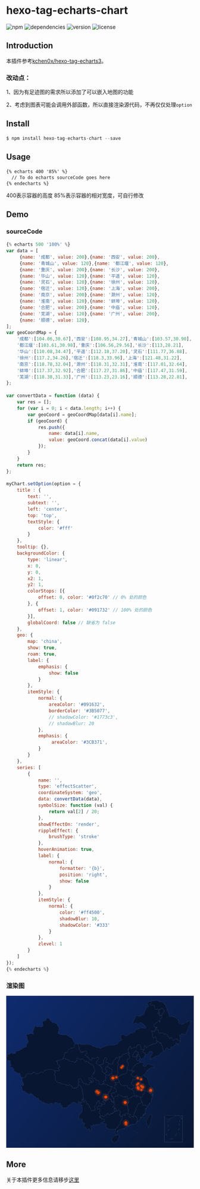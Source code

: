 # hexo-tag-echarts-chart

![npm](https://img.shields.io/badge/npm-v1.1.2-brightgreen.svg)
![dependencies](https://img.shields.io/badge/dependencies-up%20to%20date-brightgreen.svg)
![version](https://img.shields.io/badge/hexo--tag--echarts--chart-v1.0.1-brightgreen.svg)
![license](https://img.shields.io/badge/license-MIT-brightgreen.svg)

## Introduction
本插件参考[kchen0x/hexo-tag-echarts3](https://github.com/kchen0x/hexo-tag-echarts3)。
### 改动点：

1、因为有足迹图的需求所以添加了可以嵌入地图的功能

2、考虑到图表可能会调用外部函数，所以直接渲染源代码，不再仅仅处理`option`

## Install
```javascript
$ npm install hexo-tag-echarts-chart --save
```

## Usage

```ejs
{% echarts 400 '85%' %}
  // To do echarts sourceCode goes here
{% endecharts %}
```
400表示容器的高度 85%表示容器的相对宽度，可自行修改

## Demo
### sourceCode
```javascript
{% echarts 500 '100%' %}
var data = [
     {name: '成都', value: 200},{name: '西安', value: 200},
     {name: '青城山', value: 120},{name: '都江堰', value: 120},
     {name: '重庆', value: 200},{name: '长沙', value: 200},
     {name: '华山', value: 120},{name: '平遥', value: 120},
     {name: '灵石', value: 120},{name: '徐州', value: 120},
     {name: '宿迁', value: 120},{name: '上海', value: 200},
     {name: '南京', value: 200},{name: '滁州', value: 120},
     {name: '淮南', value: 120},{name: '蚌埠', value: 120},
     {name: '合肥', value: 200},{name: '中庙', value: 120},
     {name: '芜湖', value: 120},{name: '广州', value: 200},
     {name: '顺德', value: 120},
];
var geoCoordMap = {
    '成都':[104.06,30.67],'西安':[108.95,34.27],'青城山':[103.57,30.90],
    '都江堰':[103.61,30.98],'重庆':[106.56,29.56],'长沙':[113,28.21],
    '华山':[110.08,34.47],'平遥':[112.18,37.20],'灵石':[111.77,36.88],
    '徐州':[117.2,34.26],'宿迁':[118.3,33.96],'上海':[121.48,31.22],
    '南京':[118.78,32.04],'滁州':[118.31,32.31],'淮南':[117.01,32.64],
    '蚌埠':[117.37,32.92],'合肥':[117.27,31.86],'中庙':[117.47,31.59],
    '芜湖':[118.38,31.33],'广州':[113.23,23.16],'顺德':[113.28,22.81],
};

var convertData = function (data) {
    var res = [];
    for (var i = 0; i < data.length; i++) {
        var geoCoord = geoCoordMap[data[i].name];
        if (geoCoord) {
            res.push({
                name: data[i].name,
                value: geoCoord.concat(data[i].value)
            });
        }
    }
    return res;
};

myChart.setOption(option = {
    title : {
        text: '',
        subtext: '',
        left: 'center',
        top: 'top',
        textStyle: {
            color: '#fff'
        }
    },
    tooltip: {},
    backgroundColor: {
        type: 'linear',
        x: 0,
        y: 0,
        x2: 1,
        y2: 1,
        colorStops: [{
            offset: 0, color: '#0f2c70' // 0% 处的颜色
        }, {
            offset: 1, color: '#091732' // 100% 处的颜色
        }],
        globalCoord: false // 缺省为 false
    },
    geo: {
        map: 'china',
        show: true,
        roam: true,
        label: {
            emphasis: {
                show: false
            }
        },
        itemStyle: {
            normal: {
                areaColor: '#091632',
                borderColor: '#3B5077',
                // shadowColor: '#1773c3',
                // shadowBlur: 20
            },
            emphasis: {
                 areaColor: '#3CB371',
            }
        }
    },
    series: [
        {
            name: '',
            type: 'effectScatter',
            coordinateSystem: 'geo',
            data: convertData(data),
            symbolSize: function (val) {
                return val[2] / 20;
            },
            showEffectOn: 'render',
            rippleEffect: {
                brushType: 'stroke'
            },
            hoverAnimation: true,
            label: {
                normal: {
                    formatter: '{b}',
                    position: 'right',
                    show: false
                }
            },
            itemStyle: {
                normal: {
                    color: '#ff4500',
                    shadowBlur: 10,
                    shadowColor: '#333'
                }
            },
            zlevel: 1
        }
    ]
});
{% endecharts %}
```
### 渲染图
![足迹](https://github.com/Cloving/Atlas-Github/blob/master/blog/notePicture/hexo-tag-echarts-chart%E6%8F%92%E4%BB%B6/%E8%B6%B3%E8%BF%B9.png?raw=true)


## More
关于本插件更多信息请移步[这里]()
